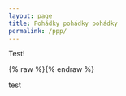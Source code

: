```yaml
---
layout: page
title: Pohádky pohádky pohádky
permalink: /ppp/
---
```


Test!

{% raw %}<?php echo("parsed"); ?>{% endraw %}

test
